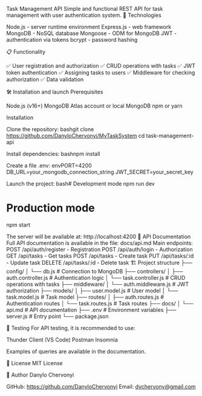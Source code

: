 Task Management API
Simple and functional REST API for task management with user authentication system.
🚀 Technologies

Node.js - server runtime environment
Express.js - web framework
MongoDB - NoSQL database
Mongoose - ODM for MongoDB
JWT - authentication via tokens
bcrypt - password hashing

📋 Functionality

✅ User registration and authorization
✅ CRUD operations with tasks
✅ JWT token authentication
✅ Assigning tasks to users
✅ Middleware for checking authorization
✅ Data validation

🛠 Installation and launch
Prerequisites

Node.js (v16+)
MongoDB Atlas account or local MongoDB
npm or yarn

Installation

Clone the repository:
bashgit clone https://github.com/DanyloChervonyi/MyTaskSystem
cd task-management-api

Install dependencies:
bashnpm install

Create a file .env:
envPORT=4200
DB_URL=your_mongodb_connection_string
JWT_SECRET=your_secret_key

Launch the project:
bash# Development mode
npm run dev

# Production mode
npm start


The server will be available at: http://localhost:4200
📖 API Documentation
Full API documentation is available in the file: docs/api.md
Main endpoints:
POST /api/auth/register - Registration
POST /api/auth/login - Authorization
GET /api/tasks - Get tasks
POST /api/tasks - Create task
PUT /api/tasks/:id - Update task
DELETE /api/tasks/:id - Delete task
🏗 Project structure
├── config/
│ └── db.js                 # Connection to MongoDB
├── controllers/
│ ├── auth.controller.js    # Authentication logic
│ └── task.controller.js    # CRUD operations with tasks
├── middleware/
│ └── auth.middleware.js    # JWT authorization
├── models/
│ ├── user.model.js         # User model
│ └── task.model.js          # Task model
├── routes/
│ ├── auth.routes.js        # Authentication routes
│ └── task.routes.js        # Task routes
├── docs/
│ └── api.md                # API documentation
├── .env                    # Environment variables
├── server.js               # Entry point
└── package.json

🧪 Testing
For API testing, it is recommended to use:

Thunder Client (VS Code)
Postman
Insomnia

Examples of queries are available in the documentation.

📝 License
MIT License

👤 Author
Danylo Chervonyi

GitHub: https://github.com/DanyloChervonyi
Email: dychervony@gmail.com